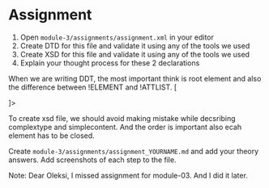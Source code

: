 # Assignment

1. Open `module-3/assignments/assignment.xml` in your editor
2. Create DTD for this file and validate it using any of the tools we used
3. Create XSD for this file and validate it using any of the tools we used
4. Explain your thought process for these 2 declarations


When we are writing DDT, the most important think is root element and also the difference between !ELEMENT and !ATTLIST.
[
  <!ELEMENT catalog (product+)>
  <!ELEMENT product (catalog_item+)>
  <!ATTLIST product product_id ID #REQUIRED>
  <!ATTLIST product description CDATA #REQUIRED>
  <!ATTLIST product product_image CDATA #REQUIRED>
  <!ELEMENT catalog_item (item_number, price, size+)>
  <!ATTLIST catalog_item gender (Men|Women|Children) #REQUIRED>
  <!ELEMENT item_number (#PCDATA)>
  <!ELEMENT price (#PCDATA)>
  <!ELEMENT size (color_swatch+)>
  <!ATTLIST size description (Small|Medium|Large|Extra_Large) #REQUIRED>
  <!ELEMENT color_swatch (#PCDATA)>
  <!ATTLIST color_swatch image CDATA #REQUIRED>
]>

To create xsd file, we should avoid making mistake while decsribing complextype and simplecontent. And the order is important also ecah element has to be closed.



Create `module-3/assignments/assignment_YOURNAME.md` and add your theory answers. Add screenshots of each step to the file.

Note: Dear Oleksi, I missed assignment for module-03. And I did it later.
